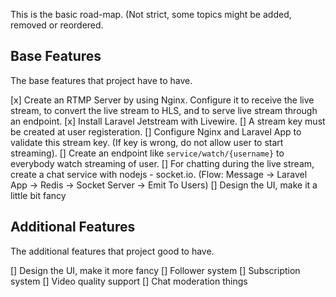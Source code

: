 This is the basic road-map. (Not strict, some topics might be added, removed or reordered.

## Base Features

The base features that project have to have.

[x] Create an RTMP Server by using Nginx. Configure it to receive the live stream, to convert the live stream to HLS, and to serve live stream through an endpoint.
[x] Install Laravel Jetstream with Livewire.
[] A stream key must be created at user registeration.
[] Configure Nginx and Laravel App to validate this stream key. (If key is wrong, do not allow user to start streaming).
[] Create an endpoint like `service/watch/{username}` to everybody watch streaming of user.
[] For chatting during the live stream, create a chat service with nodejs - socket.io. (Flow: Message -> Laravel App -> Redis -> Socket Server -> Emit To Users)
[] Design the UI, make it a little bit fancy

## Additional Features

The additional features that project good to have.

[] Design the UI, make it more fancy
[] Follower system
[] Subscription system
[] Video quality support
[] Chat moderation things
